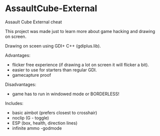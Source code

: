 # AssaultCube-External
Assault Cube External cheat

This project was made just to learn more about game hacking and drawing on screen.

Drawing on sceen using GDI+ C++ (gdiplus.lib).

Advantages:
  - flicker free experience (if drawing a lot on screen it will flicker a bit).  
  - easier to use for starters than regular GDI.  
  - gamecapture proof

Disadvantages:
  - game has to run in windowed mode or BORDERLESS!


Includes:
  - basic aimbot (prefers closest to crosshair)  
  - noclip (G - toggle)  
  - ESP (box, health, direction lines)  
  - infinite ammo  -godmode
